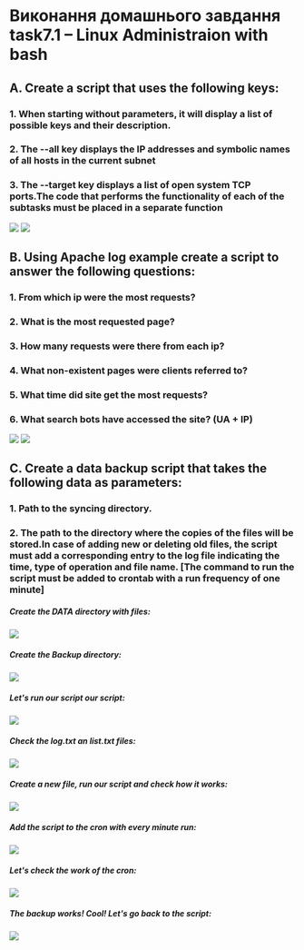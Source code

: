 # Виконання домашнього завдання task7.1 – Linux Administraion with bash
## A. Create a script that uses the following keys:
### 1. When starting without parameters, it will display a list of possible keys and their description. 
### 2. The --all key displays the IP addresses and symbolic names of all hosts in the current subnet 
### 3. The --target key displays a list of open system TCP ports.The code that performs the functionality of each of the subtasks must be placed in a separate function

![](https://drive.google.com/uc?export=view&id=1Ob0qC3qV_MLeOTvEiNb7CZV3R-rg7jka)
![](https://drive.google.com/uc?export=view&id=1NrPae2-HsTB5y4PYzXgvE2L9KVFyLEkm)

## B. Using Apache log example create a script to answer the following questions:
### 1. From which ip were the most requests?
### 2. What is the most requested page? 
### 3. How many requests were there from each ip? 
### 4. What non-existent pages were clients referred to?  
### 5. What time did site get the most requests? 
### 6. What search bots have accessed the site? (UA + IP)


![](https://drive.google.com/uc?export=view&id=1Wl56R9IAC6bOQoYWdDYOLu6O-DGCh0L6)
![](https://drive.google.com/uc?export=view&id=1HWOjUg3wov2SjafuZDfEb3Pqx1LAxj6X)


## C. Create a data backup script that takes the following data as parameters:
### 1. Path to the syncing  directory.
### 2. The path to the directory where the copies of the files will be stored.In case of adding new or deleting old files, the script must add a corresponding entry to the log file indicating the time, type of operation and file name. [The command to run the script must be added to crontab with a run frequency of one minute]

##### Create the DATA directory with files:
![](https://drive.google.com/uc?export=view&id=1sxZ8h3gQ5V6Ci8HrVWyQ4pXduIzEjHvN)

##### Create the Backup directory:
![](https://drive.google.com/uc?export=view&id=15Nld96b8bYyMSaXhJI74E3G6k5ERV0y0)

##### Let's run our script our script:
![](https://drive.google.com/uc?export=view&id=1AgQvA4JbAVE9CW8bTpYjU9r84Gv21a-W)

##### Check the log.txt an list.txt files:
![](https://drive.google.com/uc?export=view&id=1D_vlYr32BtqKR8bqhMyyT5UNDFHXpXhD)

##### Сreate a new file, run our script and check how it works:
![](https://drive.google.com/uc?export=view&id=1UWPilgnMFh2OCO-R3jdUuYRx4QjT2-5U)

##### Add the script to the cron with every minute run:
![](https://drive.google.com/uc?export=view&id=1hvDxwvg7OjnsH4-PRT7Sdfwa-VMC7kDO)

##### Let's check the work of the cron:
![](https://drive.google.com/uc?export=view&id=1G1zbZgb_dUi1ctZaKMtxfinzu-HXiRQJ)

##### The backup works! Cool! Let's go back to the script:
![](https://drive.google.com/uc?export=view&id=1-yWP8ryt6tgeu_va3Tfium6uI3j4Ko0g)

